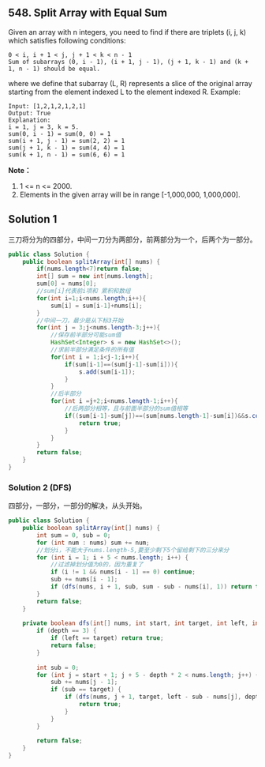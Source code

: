 ## 548. Split Array with Equal Sum
Given an array with n integers, you need to find if there are triplets (i, j, k) which satisfies following conditions:

    0 < i, i + 1 < j, j + 1 < k < n - 1
    Sum of subarrays (0, i - 1), (i + 1, j - 1), (j + 1, k - 1) and (k + 1, n - 1) should be equal.
where we define that subarray (L, R) represents a slice of the original array starting from the element indexed L to the element indexed R.
Example:

```
Input: [1,2,1,2,1,2,1]
Output: True
Explanation:
i = 1, j = 3, k = 5. 
sum(0, i - 1) = sum(0, 0) = 1
sum(i + 1, j - 1) = sum(2, 2) = 1
sum(j + 1, k - 1) = sum(4, 4) = 1
sum(k + 1, n - 1) = sum(6, 6) = 1
```

**Note：**
1. 1 <= n <= 2000.
2. Elements in the given array will be in range [-1,000,000, 1,000,000].

## Solution 1
三刀将分为的四部分，中间一刀分为两部分，前两部分为一个，后两个为一部分。

```java
public class Solution {
    public boolean splitArray(int[] nums) {
        if(nums.length<7)return false;
        int[] sum = new int[nums.length];
        sum[0] = nums[0];
        //sum[i]代表前i项和 累积和数组
        for(int i=1;i<nums.length;i++){
            sum[i] = sum[i-1]+nums[i]; 
        }
        //中间一刀，最少是从下标3开始
        for(int j = 3;j<nums.length-3;j++){
            //保存前半部分可能sum值
            HashSet<Integer> s = new HashSet<>();
            //求前半部分满足条件的所有值
            for(int i = 1;i<j-1;i++){
                if(sum[i-1]==(sum[j-1]-sum[i])){
                    s.add(sum[i-1]);
                }
            }
            //后半部分
            for(int i =j+2;i<nums.length-1;i++){
                //后两部分相等，且与前面半部分的sum值相等
                if((sum[i-1]-sum[j])==(sum[nums.length-1]-sum[i])&&s.contains(sum[i-1]-sum[j])){
                    return true;
                }
            }
        }
        return false;
    }
}
```

### Solution 2 (DFS)
四部分，一部分，一部分的解决，从头开始。

```java
public class Solution {
    public boolean splitArray(int[] nums) {
        int sum = 0, sub = 0;
        for (int num : nums) sum += num;
        //划分i，不能大于nums.length-5,要至少剩下5个留给剩下的三分来分
        for (int i = 1; i + 5 < nums.length; i++) {
            //过滤掉划分值为0的，因为重复了
            if (i != 1 && nums[i - 1] == 0) continue;
            sub += nums[i - 1];
            if (dfs(nums, i + 1, sub, sum - sub - nums[i], 1)) return true;
        }
        return false;
    }
    
    private boolean dfs(int[] nums, int start, int target, int left, int depth) {
        if (depth == 3) {
            if (left == target) return true;
            return false;
        }
        
        int sub = 0;
        for (int j = start + 1; j + 5 - depth * 2 < nums.length; j++) {
            sub += nums[j - 1];
            if (sub == target) {
                if (dfs(nums, j + 1, target, left - sub - nums[j], depth + 1)) {
                    return true;
                }
            }
        }
        
        return false;
    }
}
```

